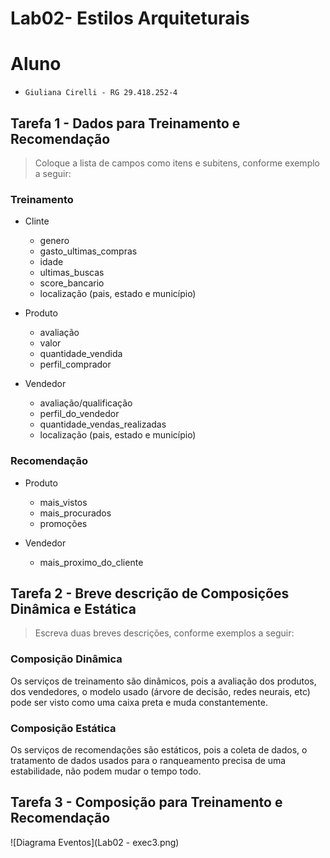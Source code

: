 # Lab02- Estilos Arquiteturais



# Aluno
* `Giuliana Cirelli - RG 29.418.252-4`

## Tarefa 1 - Dados para Treinamento e Recomendação

> Coloque a lista de campos como itens e subitens, conforme exemplo a seguir:
>
### Treinamento
* Clinte
  * genero
  * gasto_ultimas_compras
  * idade
  * ultimas_buscas
  * score_bancario
  * localização (pais, estado e município)
  
* Produto
  * avaliação
  * valor
  * quantidade_vendida
  * perfil_comprador
  
* Vendedor
  * avaliação/qualificação
  * perfil_do_vendedor
  * quantidade_vendas_realizadas
  * localização (pais, estado e município)
  
### Recomendação 
* Produto
  * mais_vistos
  * mais_procurados
  * promoções
  
* Vendedor
  * mais_proximo_do_cliente
  
## Tarefa 2 - Breve descrição de Composições Dinâmica e Estática

> Escreva duas breves descrições, conforme exemplos a seguir:
>
### Composição Dinâmica

Os serviços de treinamento são dinâmicos, pois a avaliação dos produtos, dos vendedores, o modelo usado (árvore de decisão, redes neurais, etc) pode ser visto como uma caixa preta e muda constantemente.


### Composição Estática

Os serviços de recomendações são estáticos, pois a coleta de dados, o tratamento de dados usados para o ranqueamento precisa de uma estabilidade, não podem mudar o tempo todo.

## Tarefa 3 - Composição para Treinamento e Recomendação


![Diagrama Eventos](Lab02 - exec3.png)
